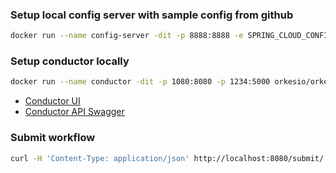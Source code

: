 

### Setup local config server with sample config from github
```sh
docker run --name config-server -dit -p 8888:8888 -e SPRING_CLOUD_CONFIG_SERVER_GIT_URI=https://github.com/spring-cloud-samples/config-repo hyness/spring-cloud-config-server
```

### Setup conductor locally
```sh 
docker run --name conductor -dit -p 1080:8080 -p 1234:5000 orkesio/orkes-conductor-community-standalone:latest
```
- [Conductor UI](http://localhost:1234)
- [Conductor API Swagger](http://localhost:1080/swagger-ui/index.html)

### Submit workflow
```sh 
curl -H 'Content-Type: application/json' http://localhost:8080/submit/ -d '{"someId": 123}'
```